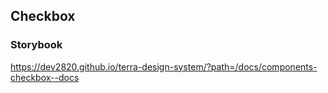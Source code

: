 ## Checkbox

### Storybook

https://dev2820.github.io/terra-design-system/?path=/docs/components-checkbox--docs
